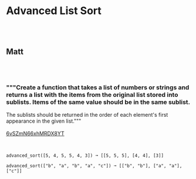 # Advanced List Sort
<br><br>
## Matt
<br><br>
### """Create a function that takes a list of numbers or strings and returns a list with the items from the original list stored into sublists. Items of the same value should be in the same sublist.
The sublists should be returned in the order of each element's first appearance in the given list."""
<br><br>
[6vSZmN66xhMRDX8YT](https://edabit.com/challenge/6vSZmN66xhMRDX8YT)
<br><br>
```advanced_sort([2, 1, 2, 1]) ➞ [[2, 2], [1, 1]]

advanced_sort([5, 4, 5, 5, 4, 3]) ➞ [[5, 5, 5], [4, 4], [3]]

advanced_sort(["b", "a", "b", "a", "c"]) ➞ [["b", "b"], ["a", "a"], ["c"]]
```

<br><br>
